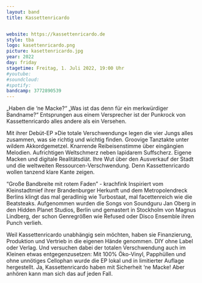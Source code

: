 ```yaml
---
layout: band
title: Kassettenricardo


website: https://kassettenricardo.de
style: tba
logo: kasettenricardo.png
picture: kasettenricardo.jpg
year: 2022
day: friday
stagetime: Freitag, 1. Juli 2022, 19:00 Uhr
#youtube:
#soundcloud:
#spotify:
bandcamp: 3772890539
---
```


„Haben die ‘ne Macke?“ „Was ist das denn für ein merkwürdiger Bandname?“
Entsprungen aus einem Versprecher ist der Punkrock von Kassettenricardo alles
andere als ein Versehen.


Mit ihrer Debüt-EP »Die totale Verschwendung« legen die vier Jungs alles
zusammen, was sie richtig und wichtig finden. Groovige Tanztakte unter wildem
Akkordgemetzel. Knarrende Reibeisenstimme über eingängien Melodien.
Aufrichtigen Weltschmerz neben lapidarem Suffscherz. Eigene Macken und digitale
Realitätsdiät. Ihre Wut über den Ausverkauf der Stadt und die weltweiten
Ressourcen-Verschwendung. Denn Kassettenricardo wollen tanzend klare Kante
zeigen.


“Große Bandbreite mit rotem Faden” - krachfink Inspiriert vom Kleinstadtmief
ihrer Brandenburger Herkunft und dem Metropolendreck Berlins klingt das mal
geradlinig wie Turbostaat, mal facettenreich wie die Beatsteaks. Aufgenommen
wurden die Songs von Soundguru Jan Oberg in den Hidden Planet Studios, Berlin
und gemastert in Stockholm von Magnus Lindberg, der schon Genregrößen wie
Refused oder Disco Ensemble ihren Punch verlieh.


Weil Kassettenricardo unabhängig sein möchten, haben sie Finanzierung,
Produktion und Vertrieb in die eigenen Hände genommen. DIY ohne Label oder
Verlag. Und versuchen dabei der totalen Verschwendung auch im Kleinen etwas
entgegenzusetzen: Mit 100% Öko-Vinyl, Papphüllen und ohne unnötiges Cellophan
wurde die EP lokal und in limitierter Auflage hergestellt. Ja, Kassettenricardo
haben mit Sicherheit ‘ne Macke! Aber anhören kann man sich das auf jeden Fall.


